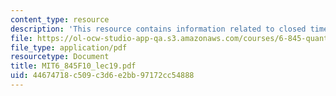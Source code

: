 ```yaml
---
content_type: resource
description: 'This resource contains information related to closed timelike curves. '
file: https://ol-ocw-studio-app-qa.s3.amazonaws.com/courses/6-845-quantum-complexity-theory-fall-2010/44674718c509c3d6e2bb97172cc54888_MIT6_845F10_lec19.pdf
file_type: application/pdf
resourcetype: Document
title: MIT6_845F10_lec19.pdf
uid: 44674718-c509-c3d6-e2bb-97172cc54888
---
```

